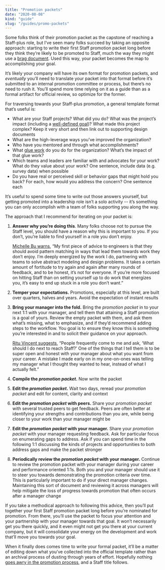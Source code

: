```yaml
---
title: "Promotion packets"
date: "2020-08-08"
kind: "guide"
slug: "/guides/promo-packets"
---
```



Some folks think of their promotion packet as the capstone of reaching a Staff-plus role, but I’ve seen many folks succeed by taking an opposite approach: starting to write their first Staff promotion packet long before they think they’re likely to be promoted to Staff, much the way they might use a [brag document](https://jvns.ca/blog/brag-documents/). Used this way, your packet becomes the map to accomplishing your goal.

It’s likely your company will have its own format for promotion packets, and _eventually_ you’ll need to translate your packet into that format before it’s submitted to an internal promotion committee or process, but there’s no need to rush it. You’ll spend more time relying on it as a guide than as a formal artifact for official review, so optimize for the former.

For traversing towards your Staff-plus promotion, a general template format that’s useful is:

*   What are your Staff projects? What did you do? What was the project’s impact (including a [well-defined goal](https://lethain.com/goals-and-baselines/))? What made this project complex? Keep it very short and then link out to supporting design documents
*   What are the high-leverage ways you’ve improved the organization?
*   Who have you mentored and through what accomplishments?
*   What [glue work](https://www.slideshare.net/TanyaReilly/being-glue) do you do for the organization? What’s the impact of that glue work?
*   Which teams and leaders are familiar with and advocates for your work? What do they value about your work? One sentence, include data (e.g. survey data) when possible
*   Do you have real or perceived skill or behavior gaps that might hold you back? For each, how would you address the concern? One sentence each

It’s useful to spend some time to write out those answers yourself, but getting promoted into a leadership role isn’t a solo activity -- it’s something you can only accomplish with a team of folks supporting you along the way.

The approach that I recommend for iterating on your packet is:

1. **Answer why you’re doing this**. Many folks choose not to pursue the Staff level, you should have a reason why this is important to you. If you don’t, you’re liable to find yourself in a role you don’t enjoy.

    [Michelle Bu warns](https://staffeng.com/stories/michelle-bu), “My first piece of advice to engineers is that they should avoid pattern matching in ways that lead them towards work they don’t enjoy. I’m deeply energized by the work I do, partnering with teams to solve abstract modeling and design problems. It takes a certain amount of fortitude to try again and again after many rounds of feedback, and to be honest, it’s not for everyone. If you’re more focused on hitting Staff than on setting yourself up to do work that energizes you, it’s easy to end up stuck in a role you don’t want.”
2. **Temper your expectations.** Promotions, especially at this level, are built over quarters, halves and years. Avoid the expectation of instant results
3. **Bring your manager into the fold.** Bring the _promotion packet_ in to your next 1:1 with your manager, and tell them that attaining a Staff promotion is a goal of yours. Review the empty packet with them, and ask them what’s missing, what to emphasize, and if they’d recommend adding steps to the workflow. You goal is to ensure they know this is something you’re interested in and to solicit their guidance on your approach.

    [Ritu Vincent suggests](https://staffeng.com/stories/ritu-vincent), “People frequently come to me and ask, ‘What should I do next to reach Staff?’ One of the things that I tell them is to be super open and honest with your manager about what you want from your career. A mistake I made early on in my one-on-ones was telling my manager what I thought they wanted to hear, instead of what I actually felt.”
4. **Compile the _promotion packet_.** Now write the packet
5. **Edit the _promotion packet_.** Wait two days, reread your _promotion packet_ and edit for content, clarity and context
6. **Edit the _promotion packet_ with peers.** Share your _promotion packet_ with several trusted peers to get feedback. Peers are often better at identifying your strengths and contributions than you are, while being closer to your work than your manager might be
7. **Edit the _promotion packet_ with your manager.** Share your _promotion packet_ with your manager requesting feedback. Ask for particular focus on enumerating gaps to address. Ask if you can spend time in the following 1:1 discussing the kinds of projects and opportunities to both address gaps and make the packet stronger
8. **Periodically review the _promotion packet_ with your manager.** Continue to review the promotion packet with your manager during your career and performance oriented 1:1s. Both you and your manager should use it to steer you towards demonstrating the promotion criteria over time. This is particularly important to do if your direct manager changes. Maintaining this sort of document and reviewing it across managers will help mitigate the loss of progress towards promotion that often occurs after a manager change

If you take a methodical approach to following this advice, then you’ll put together your first Staff promotion packet long before you’re nominated for promotion. From there, you’ll use the packet to focus your attention and your partnership with your manager towards that goal. It won’t necessarily get you there quickly, and it even might not get you there at your current company, but it will consolidate your energy on the development and work that’ll move you towards your goal.

When it finally does comes time to write your formal packet, it’ll be a matter of editing down what you’ve collected into the official template rather than an archival process of dusting through years of effort. Hopefully nothing [goes awry in the promotion process](http://lethain.com/promo-pathologies/), and a Staff title follows.
